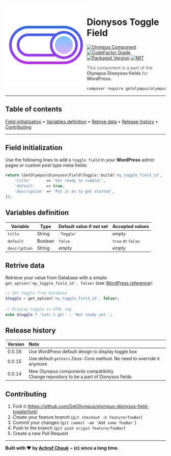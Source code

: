 <img src="https://github.com/GetOlympus/olympus-dionysos-field-toggle/blob/master/assets/field-toggle.png" align="left" />

# Dionysos Toggle Field

[![Olympus Component][olympus-image]][olympus-url]
[![CodeFactor Grade][codefactor-image]][codefactor-url]
[![Packagist Version][packagist-image]][packagist-url]
[![MIT][license-image]][license-blob]

> This component is a part of the **Olympus Dionysos fields** for **WordPress**.

```sh
composer require getolympus/olympus-dionysos-field-toggle
```

---

## Table of contents

[Field initialization](#field-initialization) • [Variables definition](#variables-definition) • [Retrive data](#retrive-data) • [Release history](#release-history) • [Contributing](#contributing)

---

## Field initialization

Use the following lines to add a `toggle field` in your **WordPress** admin pages or custom post type meta fields:

```php
return \GetOlympus\Dionysos\Field\Toggle::build('my_toggle_field_id', [
    'title'       => 'Get ready to rumble!',
    'default'     => true,
    'description' => 'Put it on to get started',
]);
```

## Variables definition

| Variable      | Type    | Default value if not set | Accepted values |
| ------------- | ------- | ------------------------ | --------------- |
| `title`       | String  | `'Toggle'` | *empty* |
| `default`     | Boolean | `false` | `true` or `false` |
| `description` | String  | *empty* | *empty* |

## Retrive data

Retrieve your value from Database with a simple `get_option('my_toggle_field_id', false)` (see [WordPress reference][getoption-url]):

```php
// Get toggle from Database
$toggle = get_option('my_toggle_field_id', false);

// Display toggle in HTML tag
echo $toggle ? 'Let\'s go!' : 'Not ready yet.';
```

## Release history

| Version | Note |
| :------ | :--- |
| 0.0.16  | Use WordPress default design to display toggle box |
| 0.0.15  | Use default `getVars` Zeus-Core method. No need to override it anymore |
| 0.0.14  | New Olympus components compatibility<br/>Change repository to be a part of Dionysos fields |

## Contributing

1. Fork it (<https://github.com/GetOlympus/olympus-dionysos-field-toggle/fork>)
2. Create your feature branch (`git checkout -b feature/fooBar`)
3. Commit your changes (`git commit -am 'Add some fooBar'`)
4. Push to the branch (`git push origin feature/fooBar`)
5. Create a new Pull Request

---

**Built with ♥ by [Achraf Chouk](https://github.com/crewstyle "Achraf Chouk") ~ (c) since a long time.**

<!-- links & imgs dfn's -->
[olympus-image]: https://img.shields.io/badge/for-Olympus-44cc11.svg?style=flat-square
[olympus-url]: https://github.com/GetOlympus
[codefactor-image]: https://www.codefactor.io/repository/github/GetOlympus/olympus-dionysos-field-toggle/badge?style=flat-square
[codefactor-url]: https://www.codefactor.io/repository/github/getolympus/olympus-dionysos-field-toggle
[getoption-url]: https://developer.wordpress.org/reference/functions/get_option/
[license-blob]: https://github.com/GetOlympus/olympus-dionysos-field-toggle/blob/master/LICENSE
[license-image]: https://img.shields.io/badge/license-MIT_License-blue.svg?style=flat-square
[packagist-image]: https://img.shields.io/packagist/v/getolympus/olympus-dionysos-field-toggle.svg?style=flat-square
[packagist-url]: https://packagist.org/packages/getolympus/olympus-dionysos-field-toggle
